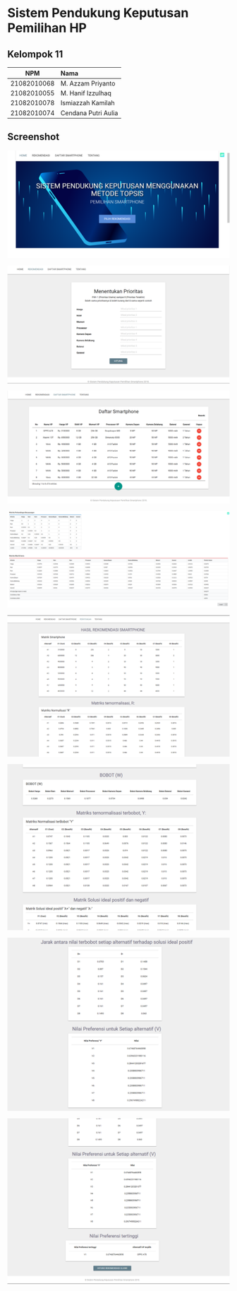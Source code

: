# Sistem Pendukung Keputusan Pemilihan HP

## Kelompok 11
NPM | Nama
:---:|:---|
21082010068 | M. Azzam Priyanto
21082010055 | M. Hanif Izzulhaq
21082010078 | Ismiazzah Kamilah 
21082010074 | Cendana Putri Aulia

## Screenshot
![](./ss/a.PNG)

![](./ss/b.PNG)

![](./ss/c.PNG)

![](./ss/d.PNG)

![](./ss/e.PNG)

![](./ss/f.PNG)

![](./ss/g.PNG)

![](./ss/h.PNG)
